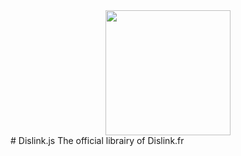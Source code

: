 <div align="center">
  <a><img width="200" src="https://dislink.fr/logo.svg"></a>
</div>
# Dislink.js
The official librairy of Dislink.fr
